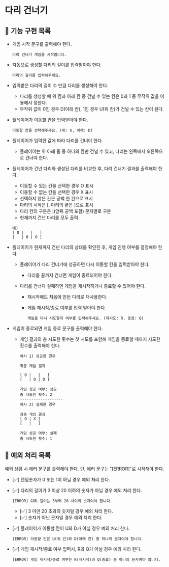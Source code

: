# 다리 건너기

## 🚀 기능 구현 목록

- 게임 시작 문구를 출력해야 한다.

  ```text
  다리 건너기 게임을 시작합니다.
  ```

- 자동으로 생성할 다리의 길이를 입력받아야 한다.

  ```text
  다리의 길이를 입력해주세요.
  ```

- 입력받은 다리의 길이 수 만큼 다리를 생성해야 한다.

  - 다리를 생성할 때 위 칸과 아래 칸 중 건널 수 있는 칸은 0과 1 중 무작위 값을 이용해서 정한다.
  - 무작위 값이 0인 경우 D(아래 칸), 1인 경우 U(위 칸)가 건널 수 있는 칸이 된다.

- 플레이어가 이동할 칸을 입력받아야 한다.

  ```text
  이동할 칸을 선택해주세요. (위: U, 아래: D)
  ```

- 플레이어가 입력한 값에 따라 다리를 건너야 한다.

  - 플레이어는 위 아래 둘 중 하나의 칸만 건널 수 있고, 다리는 왼쪽에서 오른쪽으로 건너야 한다.

- 플레이어가 건넌 다리와 생성된 다리를 비교한 후, 다리 건너기 결과를 출력해야 한다.

  - 이동할 수 있는 칸을 선택한 경우 O 표시
  - 이동할 수 없는 칸을 선택한 경우 X 표시
  - 선택하지 않은 칸은 공백 한 칸으로 표시
  - 다리의 시작은 [, 다리의 끝은 ]으로 표시
  - 다리 칸의 구분은 |(앞뒤 공백 포함) 문자열로 구분
  - 현재까지 건넌 다리를 모두 출력

  ```text
  예)
  [ O |   |   ]
  [   | O | O ]
  ```

- 플레이어가 현재까지 건넌 다리의 상태를 확인한 후, 게임 진행 여부를 결정해야 한다.

  - 플레이어가 다리 건너기에 성공하면 다시 이동할 칸을 입력받아야 한다.

    - 다리를 끝까지 건너면 게임이 종료되어야 한다.

  - 다리를 건너다 실패하면 게임을 재시작하거나 종료할 수 있어야 한다.

    - 재시작해도 처음에 만든 다리로 재사용한다.
    - 게임 재시작/종료 여부를 입력 받아야 한다.

      ```text
      게임을 다시 시도할지 여부를 입력해주세요. (재시도: R, 종료: Q)
      ```

- 게임이 종료되면 게임 종료 문구를 출력해야 한다.

  - 게임 결과의 총 시도한 횟수는 첫 시도를 포함해 게임을 종료할 때까지 시도한 횟수를 출력해야 한다.

    ```text
    예시 1) 성공한 경우

    최종 게임 결과

    [ O |   |   ]
    [   | O | O ]

    게임 성공 여부: 성공
    총 시도한 횟수: 2
    -------------------
    예시 2) 실패한 경우

    최종 게임 결과
    [ O | X ]
    [   |   ]

    게임 성공 여부: 실패
    총 시도한 횟수: 1
    ```

## 🚨 예외 처리 목록

예외 상황 시 에러 문구를 출력해야 한다. 단, 에러 문구는 "[ERROR]"로 시작해야 한다.

- [✅] 랜덤숫자가 0 또는 1이 아닐 경우 예외 처리 한다.

- [✅] 다리의 길이가 3 이상 20 이하의 숫자가 아닐 경우 예외 처리 한다.

  ```text
  [ERROR] 다리 길이는 3부터 20 사이의 숫자여야 합니다.
  ```

  - [✅] 3 미만 20 초과의 숫자일 경우 예외 처리 한다.
  - [✅] 숫자가 아닌 문자일 경우 예외 처리 한다.

- [✅] 플레이어가 이동할 칸이 U와 D가 아닐 경우 예외 처리 한다.

  ```text
  [ERROR] 이동할 칸은 U(위 칸)와 D(아래 칸) 중 하나의 문자여야 합니다.
  ```

- [✅] 게임 재시작/종료 여부 입력시, R과 Q가 아닐 경우 예외 처리 한다.

  ```text
  [ERROR] 게임 재시작/종료 여부는 R(재시작)과 Q(종료) 중 하나의 문자여야 합니다.
  ```
